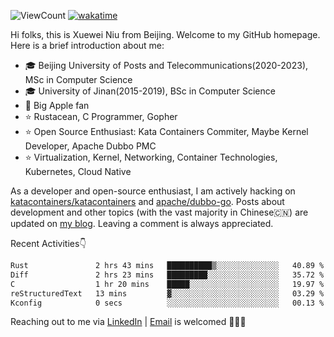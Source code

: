 ![ViewCount](https://views.whatilearened.today/views/github/<justxuewei>/<justxuewei>.svg) [![wakatime](https://wakatime.com/badge/user/018eae19-2c35-4919-be43-56bc26b446d9.svg)](https://wakatime.com/@018eae19-2c35-4919-be43-56bc26b446d9)

Hi folks, this is Xuewei Niu from Beijing. Welcome to my GitHub homepage. Here is a brief introduction about me:

- 🎓 Beijing University of Posts and Telecommunications(2020-2023), MSc in Computer Science
- 🎓 University of Jinan(2015-2019), BSc in Computer Science
- 📱 Big Apple fan
- ⭐️ Rustacean, C Programmer, Gopher
- ⭐️ Open Source Enthusiast: Kata Containers Commiter, Maybe Kernel Developer, Apache Dubbo PMC
- ⭐ Virtualization, Kernel, Networking, Container Technologies, Kubernetes, Cloud Native

As a developer and open-source enthusiast, I am actively hacking on [katacontainers/katacontainers](https://github.com/kata-containers/kata-containers) and [apache/dubbo-go](https://github.com/apache/dubbo-go). Posts about development and other topics (with the vast majority in Chinese🇨🇳) are updated on [my blog](https://nxw.name). Leaving a comment is always appreciated.

Recent Activities👇

<!--START_SECTION:waka-->

```txt
Rust               2 hrs 43 mins   ██████████▒░░░░░░░░░░░░░░   40.89 %
Diff               2 hrs 23 mins   █████████░░░░░░░░░░░░░░░░   35.72 %
C                  1 hr 20 mins    █████░░░░░░░░░░░░░░░░░░░░   19.97 %
reStructuredText   13 mins         ▓░░░░░░░░░░░░░░░░░░░░░░░░   03.29 %
Kconfig            0 secs          ░░░░░░░░░░░░░░░░░░░░░░░░░   00.13 %
```

<!--END_SECTION:waka-->

Reaching out to me via [LinkedIn](https://www.linkedin.com/in/justxuewei) | [Email](mailto:justxuewei@apache.org) is welcomed 🤟🤟🤟

